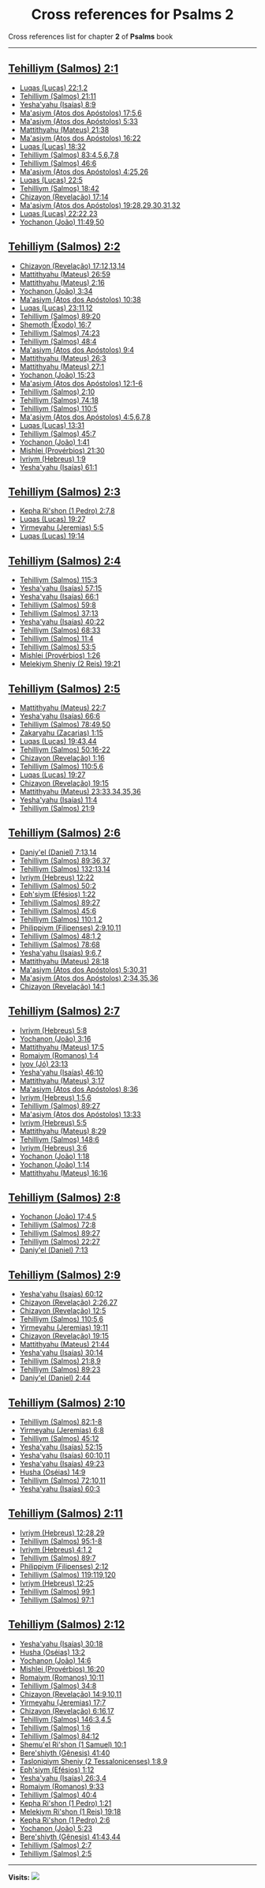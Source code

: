 <div align="center">

# Cross references for **Psalms 2**
</div>

Cross references list for chapter **2** of **Psalms** book

---

<h2 id="1"><a href="https://bible.ozzuu.com/pt_yah/Psa/2#1" target="_blank">Tehilliym (Salmos) 2:1</a></h2>

- [Luqas (Lucas) 22:1,2](https://bible.ozzuu.com/pt_yah/Luk/22#1)
- [Tehilliym (Salmos) 21:11](https://bible.ozzuu.com/pt_yah/Psa/21#11)
- [Yesha'yahu (Isaías) 8:9](https://bible.ozzuu.com/pt_yah/Isa/8#9)
- [Ma'asiym (Atos dos Apóstolos) 17:5,6](https://bible.ozzuu.com/pt_yah/Act/17#5)
- [Ma'asiym (Atos dos Apóstolos) 5:33](https://bible.ozzuu.com/pt_yah/Act/5#33)
- [Mattithyahu (Mateus) 21:38](https://bible.ozzuu.com/pt_yah/Mat/21#38)
- [Ma'asiym (Atos dos Apóstolos) 16:22](https://bible.ozzuu.com/pt_yah/Act/16#22)
- [Luqas (Lucas) 18:32](https://bible.ozzuu.com/pt_yah/Luk/18#32)
- [Tehilliym (Salmos) 83:4,5,6,7,8](https://bible.ozzuu.com/pt_yah/Psa/83#4)
- [Tehilliym (Salmos) 46:6](https://bible.ozzuu.com/pt_yah/Psa/46#6)
- [Ma'asiym (Atos dos Apóstolos) 4:25,26](https://bible.ozzuu.com/pt_yah/Act/4#25)
- [Luqas (Lucas) 22:5](https://bible.ozzuu.com/pt_yah/Luk/22#5)
- [Tehilliym (Salmos) 18:42](https://bible.ozzuu.com/pt_yah/Psa/18#42)
- [Chizayon (Revelação) 17:14](https://bible.ozzuu.com/pt_yah/Rev/17#14)
- [Ma'asiym (Atos dos Apóstolos) 19:28,29,30,31,32](https://bible.ozzuu.com/pt_yah/Act/19#28)
- [Luqas (Lucas) 22:22,23](https://bible.ozzuu.com/pt_yah/Luk/22#22)
- [Yochanon (João) 11:49,50](https://bible.ozzuu.com/pt_yah/Joh/11#49)
<h2 id="2"><a href="https://bible.ozzuu.com/pt_yah/Psa/2#2" target="_blank">Tehilliym (Salmos) 2:2</a></h2>

- [Chizayon (Revelação) 17:12,13,14](https://bible.ozzuu.com/pt_yah/Rev/17#12)
- [Mattithyahu (Mateus) 26:59](https://bible.ozzuu.com/pt_yah/Mat/26#59)
- [Mattithyahu (Mateus) 2:16](https://bible.ozzuu.com/pt_yah/Mat/2#16)
- [Yochanon (João) 3:34](https://bible.ozzuu.com/pt_yah/Joh/3#34)
- [Ma'asiym (Atos dos Apóstolos) 10:38](https://bible.ozzuu.com/pt_yah/Act/10#38)
- [Luqas (Lucas) 23:11,12](https://bible.ozzuu.com/pt_yah/Luk/23#11)
- [Tehilliym (Salmos) 89:20](https://bible.ozzuu.com/pt_yah/Psa/89#20)
- [Shemoth (Êxodo) 16:7](https://bible.ozzuu.com/pt_yah/Exo/16#7)
- [Tehilliym (Salmos) 74:23](https://bible.ozzuu.com/pt_yah/Psa/74#23)
- [Tehilliym (Salmos) 48:4](https://bible.ozzuu.com/pt_yah/Psa/48#4)
- [Ma'asiym (Atos dos Apóstolos) 9:4](https://bible.ozzuu.com/pt_yah/Act/9#4)
- [Mattithyahu (Mateus) 26:3](https://bible.ozzuu.com/pt_yah/Mat/26#3)
- [Mattithyahu (Mateus) 27:1](https://bible.ozzuu.com/pt_yah/Mat/27#1)
- [Yochanon (João) 15:23](https://bible.ozzuu.com/pt_yah/Joh/15#23)
- [Ma'asiym (Atos dos Apóstolos) 12:1-6](https://bible.ozzuu.com/pt_yah/Act/12#1)
- [Tehilliym (Salmos) 2:10](https://bible.ozzuu.com/pt_yah/Psa/2#10)
- [Tehilliym (Salmos) 74:18](https://bible.ozzuu.com/pt_yah/Psa/74#18)
- [Tehilliym (Salmos) 110:5](https://bible.ozzuu.com/pt_yah/Psa/110#5)
- [Ma'asiym (Atos dos Apóstolos) 4:5,6,7,8](https://bible.ozzuu.com/pt_yah/Act/4#5)
- [Luqas (Lucas) 13:31](https://bible.ozzuu.com/pt_yah/Luk/13#31)
- [Tehilliym (Salmos) 45:7](https://bible.ozzuu.com/pt_yah/Psa/45#7)
- [Yochanon (João) 1:41](https://bible.ozzuu.com/pt_yah/Joh/1#41)
- [Mishlei (Provérbios) 21:30](https://bible.ozzuu.com/pt_yah/Pro/21#30)
- [Ivriym (Hebreus) 1:9](https://bible.ozzuu.com/pt_yah/Heb/1#9)
- [Yesha'yahu (Isaías) 61:1](https://bible.ozzuu.com/pt_yah/Isa/61#1)
<h2 id="3"><a href="https://bible.ozzuu.com/pt_yah/Psa/2#3" target="_blank">Tehilliym (Salmos) 2:3</a></h2>

- [Kepha Ri'shon (1 Pedro) 2:7,8](https://bible.ozzuu.com/pt_yah/1Pe/2#7)
- [Luqas (Lucas) 19:27](https://bible.ozzuu.com/pt_yah/Luk/19#27)
- [Yirmeyahu (Jeremias) 5:5](https://bible.ozzuu.com/pt_yah/Jer/5#5)
- [Luqas (Lucas) 19:14](https://bible.ozzuu.com/pt_yah/Luk/19#14)
<h2 id="4"><a href="https://bible.ozzuu.com/pt_yah/Psa/2#4" target="_blank">Tehilliym (Salmos) 2:4</a></h2>

- [Tehilliym (Salmos) 115:3](https://bible.ozzuu.com/pt_yah/Psa/115#3)
- [Yesha'yahu (Isaías) 57:15](https://bible.ozzuu.com/pt_yah/Isa/57#15)
- [Yesha'yahu (Isaías) 66:1](https://bible.ozzuu.com/pt_yah/Isa/66#1)
- [Tehilliym (Salmos) 59:8](https://bible.ozzuu.com/pt_yah/Psa/59#8)
- [Tehilliym (Salmos) 37:13](https://bible.ozzuu.com/pt_yah/Psa/37#13)
- [Yesha'yahu (Isaías) 40:22](https://bible.ozzuu.com/pt_yah/Isa/40#22)
- [Tehilliym (Salmos) 68:33](https://bible.ozzuu.com/pt_yah/Psa/68#33)
- [Tehilliym (Salmos) 11:4](https://bible.ozzuu.com/pt_yah/Psa/11#4)
- [Tehilliym (Salmos) 53:5](https://bible.ozzuu.com/pt_yah/Psa/53#5)
- [Mishlei (Provérbios) 1:26](https://bible.ozzuu.com/pt_yah/Pro/1#26)
- [Melekiym Sheniy (2 Reis) 19:21](https://bible.ozzuu.com/pt_yah/2Ki/19#21)
<h2 id="5"><a href="https://bible.ozzuu.com/pt_yah/Psa/2#5" target="_blank">Tehilliym (Salmos) 2:5</a></h2>

- [Mattithyahu (Mateus) 22:7](https://bible.ozzuu.com/pt_yah/Mat/22#7)
- [Yesha'yahu (Isaías) 66:6](https://bible.ozzuu.com/pt_yah/Isa/66#6)
- [Tehilliym (Salmos) 78:49,50](https://bible.ozzuu.com/pt_yah/Psa/78#49)
- [Zakaryahu (Zacarias) 1:15](https://bible.ozzuu.com/pt_yah/Zec/1#15)
- [Luqas (Lucas) 19:43,44](https://bible.ozzuu.com/pt_yah/Luk/19#43)
- [Tehilliym (Salmos) 50:16-22](https://bible.ozzuu.com/pt_yah/Psa/50#16)
- [Chizayon (Revelação) 1:16](https://bible.ozzuu.com/pt_yah/Rev/1#16)
- [Tehilliym (Salmos) 110:5,6](https://bible.ozzuu.com/pt_yah/Psa/110#5)
- [Luqas (Lucas) 19:27](https://bible.ozzuu.com/pt_yah/Luk/19#27)
- [Chizayon (Revelação) 19:15](https://bible.ozzuu.com/pt_yah/Rev/19#15)
- [Mattithyahu (Mateus) 23:33,34,35,36](https://bible.ozzuu.com/pt_yah/Mat/23#33)
- [Yesha'yahu (Isaías) 11:4](https://bible.ozzuu.com/pt_yah/Isa/11#4)
- [Tehilliym (Salmos) 21:9](https://bible.ozzuu.com/pt_yah/Psa/21#9)
<h2 id="6"><a href="https://bible.ozzuu.com/pt_yah/Psa/2#6" target="_blank">Tehilliym (Salmos) 2:6</a></h2>

- [Daniy'el (Daniel) 7:13,14](https://bible.ozzuu.com/pt_yah/Dan/7#13)
- [Tehilliym (Salmos) 89:36,37](https://bible.ozzuu.com/pt_yah/Psa/89#36)
- [Tehilliym (Salmos) 132:13,14](https://bible.ozzuu.com/pt_yah/Psa/132#13)
- [Ivriym (Hebreus) 12:22](https://bible.ozzuu.com/pt_yah/Heb/12#22)
- [Tehilliym (Salmos) 50:2](https://bible.ozzuu.com/pt_yah/Psa/50#2)
- [Eph'siym (Efésios) 1:22](https://bible.ozzuu.com/pt_yah/Eph/1#22)
- [Tehilliym (Salmos) 89:27](https://bible.ozzuu.com/pt_yah/Psa/89#27)
- [Tehilliym (Salmos) 45:6](https://bible.ozzuu.com/pt_yah/Psa/45#6)
- [Tehilliym (Salmos) 110:1,2](https://bible.ozzuu.com/pt_yah/Psa/110#1)
- [Philippiym (Filipenses) 2:9,10,11](https://bible.ozzuu.com/pt_yah/Php/2#9)
- [Tehilliym (Salmos) 48:1,2](https://bible.ozzuu.com/pt_yah/Psa/48#1)
- [Tehilliym (Salmos) 78:68](https://bible.ozzuu.com/pt_yah/Psa/78#68)
- [Yesha'yahu (Isaías) 9:6,7](https://bible.ozzuu.com/pt_yah/Isa/9#6)
- [Mattithyahu (Mateus) 28:18](https://bible.ozzuu.com/pt_yah/Mat/28#18)
- [Ma'asiym (Atos dos Apóstolos) 5:30,31](https://bible.ozzuu.com/pt_yah/Act/5#30)
- [Ma'asiym (Atos dos Apóstolos) 2:34,35,36](https://bible.ozzuu.com/pt_yah/Act/2#34)
- [Chizayon (Revelação) 14:1](https://bible.ozzuu.com/pt_yah/Rev/14#1)
<h2 id="7"><a href="https://bible.ozzuu.com/pt_yah/Psa/2#7" target="_blank">Tehilliym (Salmos) 2:7</a></h2>

- [Ivriym (Hebreus) 5:8](https://bible.ozzuu.com/pt_yah/Heb/5#8)
- [Yochanon (João) 3:16](https://bible.ozzuu.com/pt_yah/Joh/3#16)
- [Mattithyahu (Mateus) 17:5](https://bible.ozzuu.com/pt_yah/Mat/17#5)
- [Romaiym (Romanos) 1:4](https://bible.ozzuu.com/pt_yah/Rom/1#4)
- [Iyov (Jó) 23:13](https://bible.ozzuu.com/pt_yah/Job/23#13)
- [Yesha'yahu (Isaías) 46:10](https://bible.ozzuu.com/pt_yah/Isa/46#10)
- [Mattithyahu (Mateus) 3:17](https://bible.ozzuu.com/pt_yah/Mat/3#17)
- [Ma'asiym (Atos dos Apóstolos) 8:36](https://bible.ozzuu.com/pt_yah/Act/8#36)
- [Ivriym (Hebreus) 1:5,6](https://bible.ozzuu.com/pt_yah/Heb/1#5)
- [Tehilliym (Salmos) 89:27](https://bible.ozzuu.com/pt_yah/Psa/89#27)
- [Ma'asiym (Atos dos Apóstolos) 13:33](https://bible.ozzuu.com/pt_yah/Act/13#33)
- [Ivriym (Hebreus) 5:5](https://bible.ozzuu.com/pt_yah/Heb/5#5)
- [Mattithyahu (Mateus) 8:29](https://bible.ozzuu.com/pt_yah/Mat/8#29)
- [Tehilliym (Salmos) 148:6](https://bible.ozzuu.com/pt_yah/Psa/148#6)
- [Ivriym (Hebreus) 3:6](https://bible.ozzuu.com/pt_yah/Heb/3#6)
- [Yochanon (João) 1:18](https://bible.ozzuu.com/pt_yah/Joh/1#18)
- [Yochanon (João) 1:14](https://bible.ozzuu.com/pt_yah/Joh/1#14)
- [Mattithyahu (Mateus) 16:16](https://bible.ozzuu.com/pt_yah/Mat/16#16)
<h2 id="8"><a href="https://bible.ozzuu.com/pt_yah/Psa/2#8" target="_blank">Tehilliym (Salmos) 2:8</a></h2>

- [Yochanon (João) 17:4,5](https://bible.ozzuu.com/pt_yah/Joh/17#4)
- [Tehilliym (Salmos) 72:8](https://bible.ozzuu.com/pt_yah/Psa/72#8)
- [Tehilliym (Salmos) 89:27](https://bible.ozzuu.com/pt_yah/Psa/89#27)
- [Tehilliym (Salmos) 22:27](https://bible.ozzuu.com/pt_yah/Psa/22#27)
- [Daniy'el (Daniel) 7:13](https://bible.ozzuu.com/pt_yah/Dan/7#13)
<h2 id="9"><a href="https://bible.ozzuu.com/pt_yah/Psa/2#9" target="_blank">Tehilliym (Salmos) 2:9</a></h2>

- [Yesha'yahu (Isaías) 60:12](https://bible.ozzuu.com/pt_yah/Isa/60#12)
- [Chizayon (Revelação) 2:26,27](https://bible.ozzuu.com/pt_yah/Rev/2#26)
- [Chizayon (Revelação) 12:5](https://bible.ozzuu.com/pt_yah/Rev/12#5)
- [Tehilliym (Salmos) 110:5,6](https://bible.ozzuu.com/pt_yah/Psa/110#5)
- [Yirmeyahu (Jeremias) 19:11](https://bible.ozzuu.com/pt_yah/Jer/19#11)
- [Chizayon (Revelação) 19:15](https://bible.ozzuu.com/pt_yah/Rev/19#15)
- [Mattithyahu (Mateus) 21:44](https://bible.ozzuu.com/pt_yah/Mat/21#44)
- [Yesha'yahu (Isaías) 30:14](https://bible.ozzuu.com/pt_yah/Isa/30#14)
- [Tehilliym (Salmos) 21:8,9](https://bible.ozzuu.com/pt_yah/Psa/21#8)
- [Tehilliym (Salmos) 89:23](https://bible.ozzuu.com/pt_yah/Psa/89#23)
- [Daniy'el (Daniel) 2:44](https://bible.ozzuu.com/pt_yah/Dan/2#44)
<h2 id="10"><a href="https://bible.ozzuu.com/pt_yah/Psa/2#10" target="_blank">Tehilliym (Salmos) 2:10</a></h2>

- [Tehilliym (Salmos) 82:1-8](https://bible.ozzuu.com/pt_yah/Psa/82#1)
- [Yirmeyahu (Jeremias) 6:8](https://bible.ozzuu.com/pt_yah/Jer/6#8)
- [Tehilliym (Salmos) 45:12](https://bible.ozzuu.com/pt_yah/Psa/45#12)
- [Yesha'yahu (Isaías) 52:15](https://bible.ozzuu.com/pt_yah/Isa/52#15)
- [Yesha'yahu (Isaías) 60:10,11](https://bible.ozzuu.com/pt_yah/Isa/60#10)
- [Yesha'yahu (Isaías) 49:23](https://bible.ozzuu.com/pt_yah/Isa/49#23)
- [Husha (Oséias) 14:9](https://bible.ozzuu.com/pt_yah/Hos/14#9)
- [Tehilliym (Salmos) 72:10,11](https://bible.ozzuu.com/pt_yah/Psa/72#10)
- [Yesha'yahu (Isaías) 60:3](https://bible.ozzuu.com/pt_yah/Isa/60#3)
<h2 id="11"><a href="https://bible.ozzuu.com/pt_yah/Psa/2#11" target="_blank">Tehilliym (Salmos) 2:11</a></h2>

- [Ivriym (Hebreus) 12:28,29](https://bible.ozzuu.com/pt_yah/Heb/12#28)
- [Tehilliym (Salmos) 95:1-8](https://bible.ozzuu.com/pt_yah/Psa/95#1)
- [Ivriym (Hebreus) 4:1,2](https://bible.ozzuu.com/pt_yah/Heb/4#1)
- [Tehilliym (Salmos) 89:7](https://bible.ozzuu.com/pt_yah/Psa/89#7)
- [Philippiym (Filipenses) 2:12](https://bible.ozzuu.com/pt_yah/Php/2#12)
- [Tehilliym (Salmos) 119:119,120](https://bible.ozzuu.com/pt_yah/Psa/119#119)
- [Ivriym (Hebreus) 12:25](https://bible.ozzuu.com/pt_yah/Heb/12#25)
- [Tehilliym (Salmos) 99:1](https://bible.ozzuu.com/pt_yah/Psa/99#1)
- [Tehilliym (Salmos) 97:1](https://bible.ozzuu.com/pt_yah/Psa/97#1)
<h2 id="12"><a href="https://bible.ozzuu.com/pt_yah/Psa/2#12" target="_blank">Tehilliym (Salmos) 2:12</a></h2>

- [Yesha'yahu (Isaías) 30:18](https://bible.ozzuu.com/pt_yah/Isa/30#18)
- [Husha (Oséias) 13:2](https://bible.ozzuu.com/pt_yah/Hos/13#2)
- [Yochanon (João) 14:6](https://bible.ozzuu.com/pt_yah/Joh/14#6)
- [Mishlei (Provérbios) 16:20](https://bible.ozzuu.com/pt_yah/Pro/16#20)
- [Romaiym (Romanos) 10:11](https://bible.ozzuu.com/pt_yah/Rom/10#11)
- [Tehilliym (Salmos) 34:8](https://bible.ozzuu.com/pt_yah/Psa/34#8)
- [Chizayon (Revelação) 14:9,10,11](https://bible.ozzuu.com/pt_yah/Rev/14#9)
- [Yirmeyahu (Jeremias) 17:7](https://bible.ozzuu.com/pt_yah/Jer/17#7)
- [Chizayon (Revelação) 6:16,17](https://bible.ozzuu.com/pt_yah/Rev/6#16)
- [Tehilliym (Salmos) 146:3,4,5](https://bible.ozzuu.com/pt_yah/Psa/146#3)
- [Tehilliym (Salmos) 1:6](https://bible.ozzuu.com/pt_yah/Psa/1#6)
- [Tehilliym (Salmos) 84:12](https://bible.ozzuu.com/pt_yah/Psa/84#12)
- [Shemu'el Ri'shon (1 Samuel) 10:1](https://bible.ozzuu.com/pt_yah/1Sm/10#1)
- [Bere'shiyth (Gênesis) 41:40](https://bible.ozzuu.com/pt_yah/Gen/41#40)
- [Tasloniqiym Sheniy (2 Tessalonicenses) 1:8,9](https://bible.ozzuu.com/pt_yah/2Th/1#8)
- [Eph'siym (Efésios) 1:12](https://bible.ozzuu.com/pt_yah/Eph/1#12)
- [Yesha'yahu (Isaías) 26:3,4](https://bible.ozzuu.com/pt_yah/Isa/26#3)
- [Romaiym (Romanos) 9:33](https://bible.ozzuu.com/pt_yah/Rom/9#33)
- [Tehilliym (Salmos) 40:4](https://bible.ozzuu.com/pt_yah/Psa/40#4)
- [Kepha Ri'shon (1 Pedro) 1:21](https://bible.ozzuu.com/pt_yah/1Pe/1#21)
- [Melekiym Ri'shon (1 Reis) 19:18](https://bible.ozzuu.com/pt_yah/1Ki/19#18)
- [Kepha Ri'shon (1 Pedro) 2:6](https://bible.ozzuu.com/pt_yah/1Pe/2#6)
- [Yochanon (João) 5:23](https://bible.ozzuu.com/pt_yah/Joh/5#23)
- [Bere'shiyth (Gênesis) 41:43,44](https://bible.ozzuu.com/pt_yah/Gen/41#43)
- [Tehilliym (Salmos) 2:7](https://bible.ozzuu.com/pt_yah/Psa/2#7)
- [Tehilliym (Salmos) 2:5](https://bible.ozzuu.com/pt_yah/Psa/2#5)


---

**Visits:**
![](https://profile-counter.glitch.me/visitCounter_crossrefs34/count.svg)
